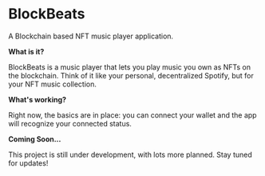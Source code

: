 # BlockBeats

A Blockchain based NFT music player application.

**What is it?**

BlockBeats is a music player that lets you play music you own as NFTs on the blockchain. Think of it like your personal, decentralized Spotify, but for your NFT music collection.

**What's working?**

Right now, the basics are in place: you can connect your wallet and the app will recognize your connected status.

**Coming Soon...**

This project is still under development, with lots more planned. Stay tuned for updates!
